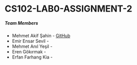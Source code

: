 # CS102-LAB0-ASSIGNMENT-2
##### Team Members
* Mehmet Akif Şahin - [GitHub](https://github.com/afikbae)
* Emir Ensar Sevil -
* Mehmet Anıl Yeşil -
* Eren Gökırmak -
* Erfan Farhang Kia -
